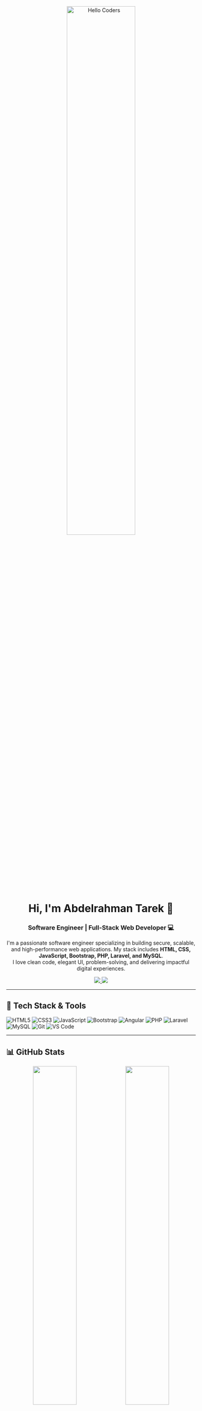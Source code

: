 <div align="center">

<img src="https://raw.githubusercontent.com/abdelrahmantarek040/abdelrahmantarek040/main/images/hellocoders_rounded.gif" alt="Hello Coders" width="60%"/>

<h1>Hi, I'm Abdelrahman Tarek 👋</h1>
<h3>Software Engineer | Full-Stack Web Developer 💻</h3>

<p>
  I'm a passionate software engineer specializing in building secure, scalable, and high-performance web applications. My stack includes <strong>HTML, CSS, JavaScript, Bootstrap, PHP, Laravel, and MySQL</strong>.
  <br>
  I love clean code, elegant UI, problem-solving, and delivering impactful digital experiences.
</p>

<a href="https://github.com/abdelrahmantarek040">
  <img src="https://komarev.com/ghpvc/?username=abdelrahmantarek040&style=flat&color=orange&label=PROFILE+VIEWS" />
</a>
<a href="https://abdelrahmantarek.neocities.org/">
  <img src="https://img.shields.io/badge/Portfolio-Abdelrahman-blue?style=flat&logo=Portfolio" />
</a>

</div>

---

## 🧰 Tech Stack & Tools

![HTML5](https://img.shields.io/badge/HTML5-E34F26?style=flat&logo=html5&logoColor=white)
![CSS3](https://img.shields.io/badge/CSS3-1572B6?style=flat&logo=css3&logoColor=white)
![JavaScript](https://img.shields.io/badge/JavaScript-F7DF1E?style=flat&logo=javascript&logoColor=black)
![Bootstrap](https://img.shields.io/badge/Bootstrap-563D7C?style=flat&logo=bootstrap&logoColor=white)
![Angular](https://img.shields.io/badge/Angular-DD0031?style=flat&logo=angular&logoColor=white)
![PHP](https://img.shields.io/badge/PHP-777BB4?style=flat&logo=php&logoColor=white)
![Laravel](https://img.shields.io/badge/Laravel-FF2D20?style=flat&logo=laravel&logoColor=white)
![MySQL](https://img.shields.io/badge/MySQL-00758F?style=flat&logo=mysql&logoColor=white)
![Git](https://img.shields.io/badge/Git-F05032?style=flat&logo=git&logoColor=white)
![VS Code](https://img.shields.io/badge/VS%20Code-007ACC?style=flat&logo=visual-studio-code&logoColor=white)

---

## 📊 GitHub Stats

<p align="center">
  <img src="https://github-readme-stats.vercel.app/api?username=abdelrahmantarek040&show_icons=true&theme=tokyonight&hide_border=true" width="48%" />
  <img src="https://github-readme-streak-stats.herokuapp.com/?user=abdelrahmantarek040&theme=tokyonight&hide_border=true" width="48%" />
</p>

---

## 💬 Ask Me About

- Full-Stack Web Development  
- Laravel & PHP Best Practices  
- Freelancing Tips & Workflow  
- Git, GitHub & Version Control  
- Productivity Tools & Workflow Optimization

---

## 📫 Contact Me

- 📞 Phone: [+20 1090689206](tel:+201090689206)  
- 📧 Email: [abdelrahmantarek040@gmail.com](mailto:abdelrahmantarek040@gmail.com)  
- 🌐 Portfolio: [abdelrahmantarek.neocities.org](https://abdelrahmantarek.neocities.org/)

---
